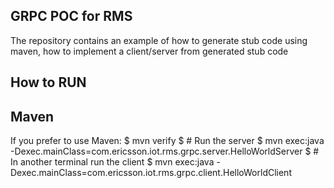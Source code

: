 ## GRPC POC for RMS
The repository contains an example of how to generate stub code using maven, how to implement a client/server from generated stub code

## How to RUN

## Maven

If you prefer to use Maven:
$ mvn verify
$ # Run the server
$ mvn exec:java -Dexec.mainClass=com.ericsson.iot.rms.grpc.server.HelloWorldServer
$ # In another terminal run the client
$ mvn exec:java -Dexec.mainClass=com.ericsson.iot.rms.grpc.client.HelloWorldClient



